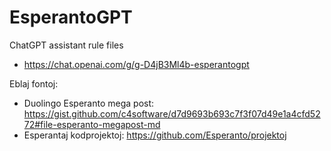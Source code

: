 # EsperantoGPT
ChatGPT assistant rule files
* https://chat.openai.com/g/g-D4jB3Ml4b-esperantogpt
  
Eblaj fontoj:
* Duolingo Esperanto mega post: https://gist.github.com/c4software/d7d9693b693c7f3f07d49e1a4cfd5272#file-esperanto-megapost-md
* Esperantaj kodprojektoj: https://github.com/Esperanto/projektoj
